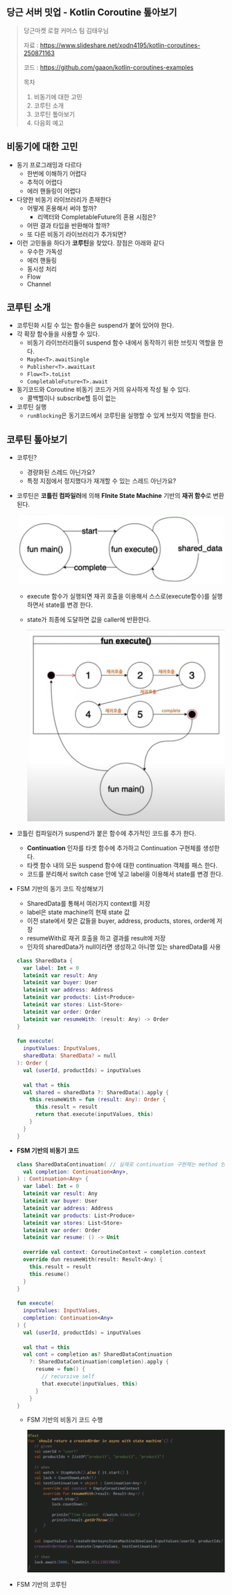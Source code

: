 ## 당근 서버 밋업 - Kotlin Coroutine 톺아보기

> 당근마켓 로컬 커머스 팀 김태우님
>
> 자료 : https://www.slideshare.net/xodn4195/kotlin-coroutines-250871163
>
> 코드 : https://github.com/gaaon/kotlin-coroutines-examples
>
> 목차
>
> 1. 비동기에 대한 고민
> 2. 코루틴 소개
> 3. 코루틴 톺아보기
> 4. 다음회 예고

## 비동기에 대한 고민

- 동기 프로그래밍과 다르다
  - 한번에 이해하기 어렵다
  - 추적이 어렵다
  - 에러 핸들링이 어렵다
- 다양한 비동기 라이브러리가 존재한다
  - 어떻게 혼용해서 써야 할까?
    - 리액터와 CompletableFuture의 혼용 시점은?
  - 어떤 결과 타입을 반환해야 할까?
  - 또 다른 비동기 라이브러리가 추가되면?
- 이런 고민들을 하다가 **코루틴**을 찾았다. 장점은 아래와 같다
  - 우수한 가독성
  - 에러 핸들링
  - 동시성 처리
  - Flow
  - Channel

## 코루틴 소개

- 코루틴화 시킬 수 있는 함수들은 suspend가 붙어 있어야 한다.
- 각 확장 함수들을 사용할 수 있다.
  - 비동기 라이브러리들이 suspend 함수 내에서 동작하기 위한 브릿지 역할을 한다.
  - `Maybe<T>.awaitSingle`
  - `Publisher<T>.awaitLast`
  - `Flow<T>.toList`
  - `CompletableFuture<T>.await`
- 동기코드와 Coroutine 비동기 코드가 거의 유사하게 작성 될 수 있다.
  - 콜백헬이나 subscribe헬 등이 없는
- 코루틴 실행
  - `runBlocking`은 동기코드에서 코루틴을 실행할 수 있게 브릿지 역할을 한다.

## 코루틴 톺아보기

- 코루틴?

  - 경량화된 스레드 아닌가요?
  - 특정 지점에서 정지했다가 재개할 수 있는 스레드 아닌가요?

- 코루틴은 **코틀린 컴파일러**에 의해 **FInite State Machine** 기반의 **재귀 함수**로 변환 된다.

  ![image-20220126022633594](./img/cc01.png)

  - execute 함수가 실행되면 재귀 호출을 이용해서 스스로(execute함수)를 실행하면서 state를 변경 한다.

  - state가 최종에 도달하면 값을 caller에 반환한다.

    ![image-20220126025353190](./img/cc02.png)

- 코틀린 컴파일러가 suspend가 붙은 함수에 추가적인 코드를 추가 한다.

  - **Continuation** 인자를 타겟 함수에 추가하고 Continuation 구현체를 생성한다.
  - 타켓 함수 내의 모든 suspend 함수에 대한 continuation 객체를 패스 한다.
  - 코드를 분리해서 switch case 안에 넣고 label을 이용해서 state를 변경 한다.

- FSM 기반의 동기 코드 작성해보기

  - SharedData를 통해서 여러가지 context를 저장
  - label은 state machine의 현재 state 값
  - 이전 state에서 찾은 값들을 buyer, address, products, stores, order에 저장
  - resumeWith로 재귀 호출을 하고 결과를 result에 저장
  - 인자의 sharedData가 null이라면 생성하고 아니명 있는 sharedData를 사용

  ```kotlin
  class SharedData {
    var label: Int = 0
    lateinit var result: Any
    lateinit var buyer: User
    lateinit var address: Address
    lateinit var products: List<Produce>
    lateinit var stores: List<Store>
    lateinit var order: Order
    lateinit var resumeWith: (result: Any) -> Order
  }
  
  fun execute(
    inputValues: InputValues,
    sharedData: SharedData? = null
  ): Order {
    val (userId, productIds) = inputValues
    
    val that = this
    val shared = sharedData ?: SharedData().apply {
      this.resumeWith = fun (result: Any): Order {
        this.result = result
        return that.execute(inputValues, this)
      }
    }
  }
  ```

- **FSM 기반의 비동기 코드**

  ```kotlin
  class SharedDataContinuation( // 실제로 continuation 구현체는 method 안에
    val completion: Continuation<Any>,
  ) : Continuation<Any> {
    var label: Int = 0
    lateinit var result: Any
    lateinit var buyer: User
    lateinit var address: Address
    lateinit var products: List<Produce>
    lateinit var stores: List<Store>
    lateinit var order: Order
    lateinit var resume: () -> Unit
    
    override val context: CoroutineContext = completion.context
    override dun resumeWith(result: Result<Any) {
      this.result = result
      this.resume()
    }
  }
  
  fun execute(
    inputValues: InputValues,
    completion: Continuation<Any>
  ) {
    val (userId, productIds) = inputValues
    
    val that = this
    val cont = completion as? SharedDataContinuation
      ?: SharedDataContinuation(completion).apply {
        resume = fun() {
          // recursive self
          that.execute(inputValues, this)
        }
      }
  }
  ```

  - FSM 기반의 비동기 코드 수행

    ![image-20220126034327030](./img/cc03.png)

- FSM 기반의 코루틴 